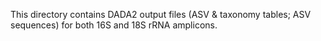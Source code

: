 This directory contains DADA2 output files (ASV & taxonomy tables; ASV sequences) for both 16S and 18S rRNA amplicons.
